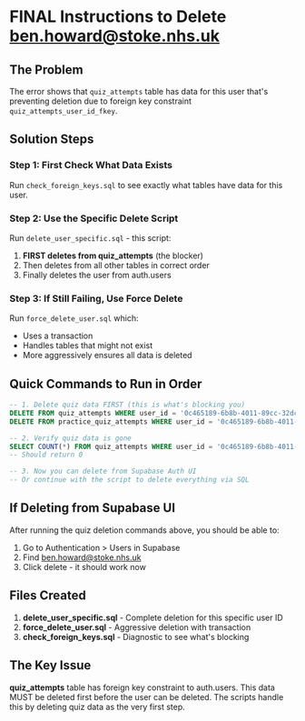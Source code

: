 # FINAL Instructions to Delete ben.howard@stoke.nhs.uk

## The Problem
The error shows that `quiz_attempts` table has data for this user that's preventing deletion due to foreign key constraint `quiz_attempts_user_id_fkey`.

## Solution Steps

### Step 1: First Check What Data Exists
Run `check_foreign_keys.sql` to see exactly what tables have data for this user.

### Step 2: Use the Specific Delete Script
Run `delete_user_specific.sql` - this script:
1. **FIRST deletes from quiz_attempts** (the blocker)
2. Then deletes from all other tables in correct order
3. Finally deletes the user from auth.users

### Step 3: If Still Failing, Use Force Delete
Run `force_delete_user.sql` which:
- Uses a transaction
- Handles tables that might not exist
- More aggressively ensures all data is deleted

## Quick Commands to Run in Order

```sql
-- 1. Delete quiz data FIRST (this is what's blocking you)
DELETE FROM quiz_attempts WHERE user_id = '0c465189-6b8b-4011-89cc-32dc7e863986';
DELETE FROM practice_quiz_attempts WHERE user_id = '0c465189-6b8b-4011-89cc-32dc7e863986';

-- 2. Verify quiz data is gone
SELECT COUNT(*) FROM quiz_attempts WHERE user_id = '0c465189-6b8b-4011-89cc-32dc7e863986';
-- Should return 0

-- 3. Now you can delete from Supabase Auth UI
-- Or continue with the script to delete everything via SQL
```

## If Deleting from Supabase UI

After running the quiz deletion commands above, you should be able to:
1. Go to Authentication > Users in Supabase
2. Find ben.howard@stoke.nhs.uk
3. Click delete - it should work now

## Files Created

1. **delete_user_specific.sql** - Complete deletion for this specific user ID
2. **force_delete_user.sql** - Aggressive deletion with transaction
3. **check_foreign_keys.sql** - Diagnostic to see what's blocking

## The Key Issue

**quiz_attempts** table has foreign key constraint to auth.users. This data MUST be deleted first before the user can be deleted. The scripts handle this by deleting quiz data as the very first step.
